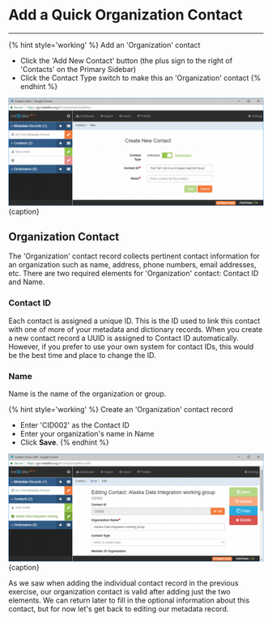 # Add a Quick Organization Contact 
---

{% hint style='working' %}
  Add an 'Organization' contact
  * Click the 'Add New Contact' button (the plus sign to the right of 'Contacts' on the <span class="md-window">Primary Sidebar</span>)
  * Click the <span class="md-element">Contact Type</span> switch to make this an 'Organization' contact
{% endhint %}

![Create New Contact Window](/assets/get-started/new-contact-org-1.png){caption}

## Organization Contact

The 'Organization' contact record collects pertinent contact information for an organization such as name, address, phone numbers, email addresses, etc.  There are two required elements for 'Organization' contact: <span class="md-element">Contact ID</span> and <span class="md-element">Name</span>.

### Contact ID <i class="fa fa-asterisk required" title="Required"> </i>

Each contact is assigned a unique ID.  This is the ID used to link this contact with one of more of your metadata and dictionary records.  When you create a new contact record a UUID is assigned to <span class="md-element">Contact ID</span> automatically.  However, if you prefer to use your own system for contact IDs, this would be the best time and place to change the ID. 

### Name <i class="fa fa-asterisk required" title="Required"> </i>

<span class="md-element">Name</span> is the name of the organization or group.  

{% hint style='working' %}
  Create an 'Organization' contact record
  * Enter 'CID002' as the <span class="md-element">Contact ID</span>
  * Enter your organization's name in <span class="md-element">Name</span>
  * Click <strong><span class="btn btn-success btn-sm"> <i class="fa fa-floppy-o"> </i> Save</span></strong>.
{% endhint %}

![Create New Contact Window](/assets/get-started/new-contact-org-2.png){caption}

As we saw when adding the individual contact record in the previous exercise, our organization contact is valid after adding just the two elements.  We can return later to fill in the optional information about this contact, but for now let's get back to editing our metadata record.  

